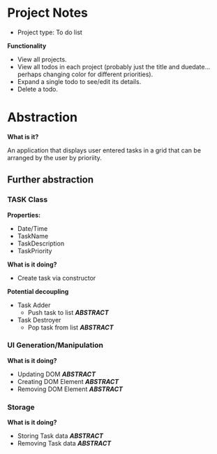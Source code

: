 # Project Notes

- Project type: To do list

**Functionality**
- View all projects.
- View all todos in each project (probably just the title and duedate… perhaps changing color for different priorities).
- Expand a single todo to see/edit its details.
- Delete a todo.



# Abstraction

**What is it?**

An application that displays user entered tasks in a grid that can be arranged by the user by prioriity.

## Further abstraction

### TASK Class
**Properties:**
- Date/Time
- TaskName
- TaskDescription
- TaskPriority

**What is it doing?**
- Create task via constructor

**Potential decoupling**

- Task Adder
  - Push task to list  ***ABSTRACT***
- Task Destroyer
  - Pop task from list ***ABSTRACT***


### UI Generation/Manipulation
**What is it doing?**
- Updating DOM         ***ABSTRACT***
- Creating DOM Element ***ABSTRACT***
- Removing DOM Element ***ABSTRACT***

### Storage
**What is it doing?**
- Storing Task data    ***ABSTRACT***
- Removing Task data   ***ABSTRACT***

